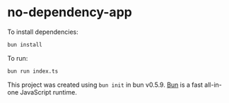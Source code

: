 # no-dependency-app

To install dependencies:

```bash
bun install
```

To run:

```bash
bun run index.ts
```

This project was created using `bun init` in bun v0.5.9. [Bun](https://bun.sh) is a fast all-in-one JavaScript runtime.
